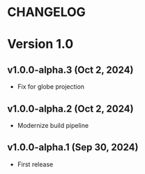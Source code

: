# CHANGELOG

# Version 1.0

## v1.0.0-alpha.3 (Oct 2, 2024)

- Fix for globe projection

## v1.0.0-alpha.2 (Oct 2, 2024)

- Modernize build pipeline

## v1.0.0-alpha.1 (Sep 30, 2024)

- First release
